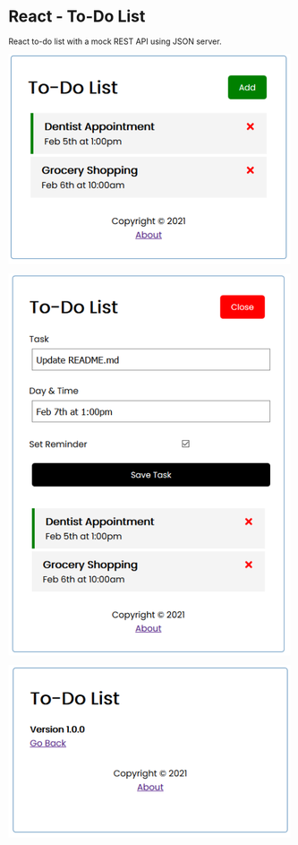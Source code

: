 # React - To-Do List

React to-do list with a mock REST API using JSON server.

![GitHub Logo](/public/sample1.png)

![GitHub Logo](/public/sample2.png)

![GitHub Logo](/public/sample3.png)
